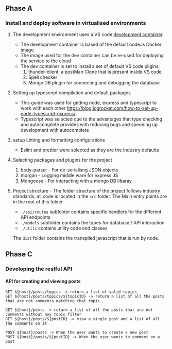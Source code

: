 ## Phase A
### Install and deploy software in virtualised environments

1. The development environment uses a VS code [development container](https://code.visualstudio.com/learn/develop-cloud/containers).
   - The development container is based of the default nodeJs Docker image
   - The image used for the dev container can be re-used for deploying the service to the cloud
   - The dev container is set to install a set of default VS code pligins:
      1. thunder-client, a postMan Clone that is present inside VS code
      2. Spell checker
      3. Mongo DB plugin for connecting and debugging the database

2. Setting up typescript compilation and default packages
   - This guide was used for getting node, express and typescript to work with each other https://blog.logrocket.com/how-to-set-up-node-typescript-express/
   - Typescript was selected due to the advantages that type checking and autocomplete provides with reducing bugs and speeding up development with autocomplete

3. setup Linting and formatting configurations
   - Eslint and prettier were selected as they are the industry defaults

4. Selecting packages and plugins for the project
   1. body-parser - For de-serialisng JSON objects
   2. morgan - Logging middle ware for express JS
   3. Mongoose - For interacting with a mongo DB libaray

5. Project structure - The folder structure of the project follows industry standards, all code is located in the `src` folder. The Main entry points are in the root of this folder.
   - `./api/routes` subfolder contains specific handlers for the different API endpoints
   - `./models` subfolder contains the types for database / API interaction
   - `./utils` contains utility code and classes

   The `dist` folder contains the transpiled javascript that is run by node.


## Phase C
### Developing the restful API

#### API for creating and viewing posts

```
GET ${host}/posts/topics -> return a list of valid topics
GET ${host}/posts/topics/${topicID} -> return a list of all the posts that are not comments matching that topic

GET ${host}/posts -> return a list of all the posts that are not comments without any topic filter
GET ${host}/posts/${postID} -> view a single post and a list of all the comments on it

POST ${host}/posts -> When the user wants to create a new post
POST ${host}/posts/${postID} -> When the user wants to comment on a post
```
